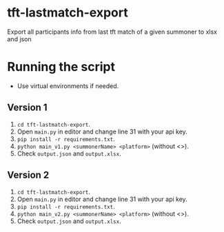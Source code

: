 # tft-lastmatch-export

Export all participants info from last tft match of a given summoner to xlsx and json

# Running the script

* Use virtual environments if needed.

## Version 1

1. `cd tft-lastmatch-export`.
2. Open `main.py` in editor and change line 31 with your api key.
3. `pip install -r requirements.txt`.
4. `python main_v1.py <summonerName> <platform>` (without <>).
5. Check `output.json` and `output.xlsx`.

## Version 2

1. `cd tft-lastmatch-export`.
2. Open `main.py` in editor and change line 31 with your api key.
3. `pip install -r requirements.txt`.
4. `python main_v2.py <summonerName> <platform>` (without <>).
5. Check `output.json` and `output.xlsx`.
